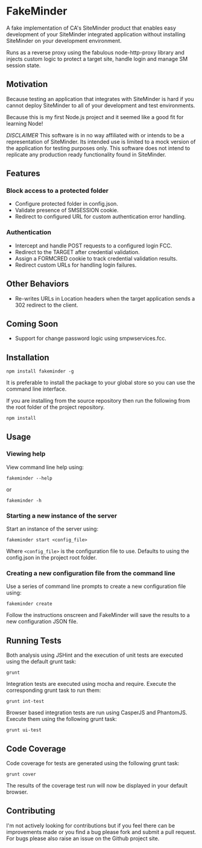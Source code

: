 # FakeMinder

A fake implementation of CA's SiteMinder product that enables easy development of your SiteMinder integrated application without installing SiteMinder on your development environment.

Runs as a reverse proxy using the fabulous node-http-proxy library and injects custom logic to protect a target site, handle login and manage SM session state.

## Motivation

Because testing an application that integrates with SiteMinder is hard if you cannot deploy SiteMinder to all of your development and test environments.

Because this is my first Node.js project and it seemed like a good fit for learning Node!

*DISCLAIMER*
This software is in no way affiliated with or intends to be a representation of SiteMinder. Its intended use is limited to a mock version of the application for testing purposes only. This software does not intend to replicate any production ready functionality found in SiteMinder.

## Features

### Block access to a protected folder

- Configure protected folder in config.json.
- Validate presence of SMSESSION cookie.
- Redirect to configured URL for custom authentication error handling.

### Authentication

- Intercept and handle POST requests to a configured login FCC.
- Redirect to the TARGET after credential validation.
- Assign a FORMCRED cookie to track credential validation results.
- Redirect custom URLs for handling login failures.

## Other Behaviors

- Re-writes URLs in Location headers when the target application sends a 302 redirect to the client.

## Coming Soon

- Support for change password logic using smpwservices.fcc.

## Installation

`npm install fakeminder -g`

It is preferable to install the package to your global store so you can use the command line interface.

If you are installing from the source repository then run the following from the root folder of the project repository.

`npm install`

## Usage

### Viewing help

View command line help using:

`fakeminder --help`

or

`fakeminder -h`

### Starting a new instance of the server

Start an instance of the server using:

`fakeminder start <config_file>`

Where `<config_file>` is the configuration file to use. Defaults to using the config.json in the project root folder.

### Creating a new configuration file from the command line

Use a series of command line prompts to create a new configuration file using:

`fakeminder create`

Follow the instructions onscreen and FakeMinder will save the results to a new configuration JSON file.

## Running Tests

Both analysis using JSHint and the execution of unit tests are executed using the default grunt task:

`grunt`

Integration tests are executed using mocha and require. Execute the corresponding grunt task to run them:

`grunt int-test`

Browser based integration tests are run using CasperJS and PhantomJS. Execute them using the following grunt task:

`grunt ui-test`

## Code Coverage

Code coverage for tests are generated using the following grunt task:

`grunt cover`

The results of the coverage test run will now be displayed in your default browser.

## Contributing

I'm not actively looking for contributions but if you feel there can be improvements made or you find  a bug please fork and submit a pull request. For bugs please also raise an issue on the Github project site.
